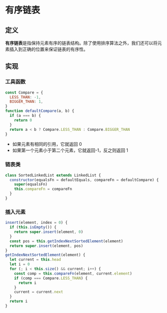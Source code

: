 
# 有序链表

## 定义

**有序链表**是指保持元素有序的链表结构。除了使用排序算法之外，我们还可以将元素插入到正确的位置来保证链表的有序性。

## 实现

### 工具函数

```js
const Compare = {
  LESS_THAN: -1,
  BIGGER_THAN: 1,
}
function defaultCompare(a, b) {
  if (a === b) {
    return 0
  }
  return a < b ? Compare.LESS_THAN : Compare.BIGGER_THAN
}
```

- 如果元素有相同的引用，它就返回 0
- 如果第一个元素小于第二个元素，它就返回-1，反之则返回 1

### 链表类

```js
class SortedLinkedList extends LinkedList {
  constructor(equalsFn = defaultEquals, compareFn = defaultCompare) {
    super(equalsFn)
    this.compareFn = compareFn
  }
}
```

### 插入元素

```js
insert(element, index = 0) {
  if (this.isEmpty()) {
    return super.insert(element, 0)
  }
  const pos = this.getIndexNextSortedElement(element)
  return super.insert(element, pos)
}
getIndexNextSortedElement(element) {
  let current = this.head
  let i = 0
  for (; i < this.size() && current; i++) {
    const comp = this.compareFn(element, current.element)
    if (comp === Compare.LESS_THAN) {
      return i
    }
    current = current.next
  }
  return i
}
```
